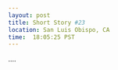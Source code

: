```yaml
---
layout: post
title: Short Story #23
location: San Luis Obispo, CA
time:  18:05:25 PST
---
```


....
